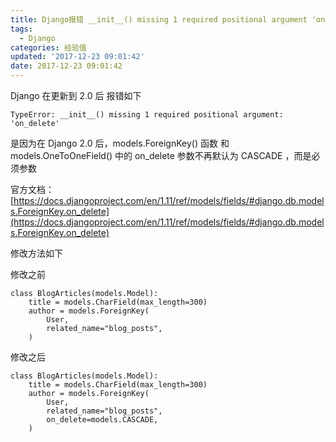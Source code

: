 ```yaml
---
title: Django报错 __init__() missing 1 required positional argument 'on_delete' 
tags:
  - Django
categories: 经验值
updated: '2017-12-23 09:01:42'
date: 2017-12-23 09:01:42
---
```


Django 在更新到 2.0 后 报错如下

```
TypeError: __init__() missing 1 required positional argument: 'on_delete'
```

<!--more-->




是因为在 Django 2.0 后，models.ForeignKey() 函数 和 models.OneToOneField() 中的 on_delete 参数不再默认为 CASCADE ，而是必须参数

官方文档：[https://docs.djangoproject.com/en/1.11/ref/models/fields/#django.db.models.ForeignKey.on_delete](https://docs.djangoproject.com/en/1.11/ref/models/fields/#django.db.models.ForeignKey.on_delete)


修改方法如下


修改之前

```
class BlogArticles(models.Model):
    title = models.CharField(max_length=300)
    author = models.ForeignKey(
        User,
        related_name="blog_posts",
    )
```

修改之后

```
class BlogArticles(models.Model):
    title = models.CharField(max_length=300)
    author = models.ForeignKey(
        User,
        related_name="blog_posts",
        on_delete=models.CASCADE,
    )
```

